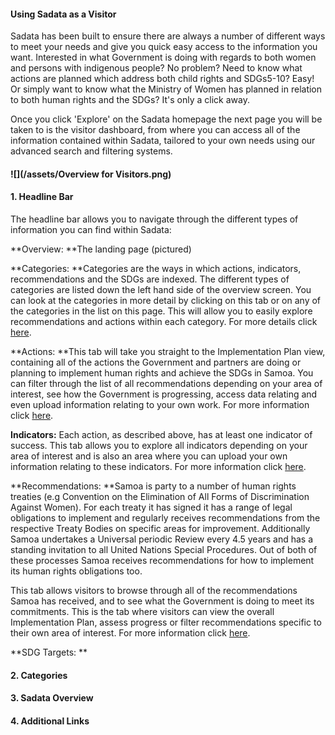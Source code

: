 #### Using Sadata as a Visitor

Sadata has been built to ensure there are always a number of different ways to meet your needs and give you quick easy access to the information you want. Interested in what Government is doing with regards to both women and persons with indigenous people? No problem? Need to know what actions are planned which address both child rights and SDGs5-10? Easy! Or simply want to know what the Ministry of Women has planned in relation to both human rights and the SDGs? It's only a click away.

Once you click 'Explore' on the Sadata homepage the next page you will be taken to is the visitor dashboard, from where you can access all of the information contained within Sadata, tailored to your own needs using our advanced search and filtering systems.

#### ![](/assets/Overview for Visitors.png)

#### 1. Headline Bar

The headline bar allows you to navigate through the different types of information you can find within Sadata:

**Overview: **The landing page \(pictured\)

**Categories: **Categories are the ways in which actions, indicators, recommendations and the SDGs are indexed. The different types of categories are listed down the left hand side of the overview screen. You can look at the categories in more detail by clicking on this tab or on any of the categories in the list on this page. This will allow you to easily explore recommendations and actions within each category. For more details click [here](/visitors/categories.md).

**Actions: **This tab will take you straight to the Implementation Plan view, containing all of the actions the Government and partners are doing or planning to implement human rights and achieve the SDGs in Samoa. You can filter through the list of all recommendations depending on your area of interest, see how the Government is progressing, access data relating and even upload information relating to your own work. For more information click [here](/visitors/actions.md).

**Indicators:** Each action, as described above, has at least one indicator of success. This tab allows you to explore all indicators depending on your area of interest and is also an area where you can upload your own information relating to these indicators. For more information click [here](/visitors/indicators.md).

**Recommendations: **Samoa is party to a number of human rights treaties \(e.g Convention on the Elimination of All Forms of Discrimination Against Women\). For each treaty it has signed it has a range of legal obligations to implement and regularly receives recommendations from the respective Treaty Bodies on specific areas for improvement. Additionally Samoa undertakes a Universal periodic Review every 4.5 years and has a standing invitation to all United Nations Special Procedures. Out of both of these processes Samoa receives recommendations for how to implement its human rights obligations too. 

This tab allows visitors to browse through all of the recommendations Samoa has received, and to see what the Government is doing to meet its commitments. This is the tab where visitors can view the overall Implementation Plan, assess progress or filter recommendations specific to their own area of interest. For more information click [here](/visitors/recommendations.md). 

**SDG Targets: **

#### 2. Categories

#### 3. Sadata Overview

#### 4. Additional Links

#### 



